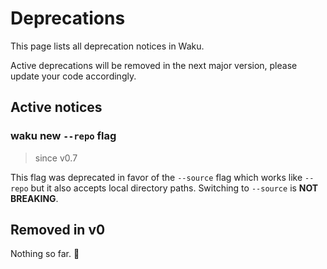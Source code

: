 # Deprecations

This page lists all deprecation notices in Waku.

Active deprecations will be removed in the next major version,
please update your code accordingly.

## Active notices

### waku new `--repo` flag

> since v0.7

This flag was deprecated in favor of the `--source` flag which works
like `--repo` but it also accepts local directory paths. Switching
to `--source` is **NOT BREAKING**.

## Removed in v0

Nothing so far. :partying_face:
